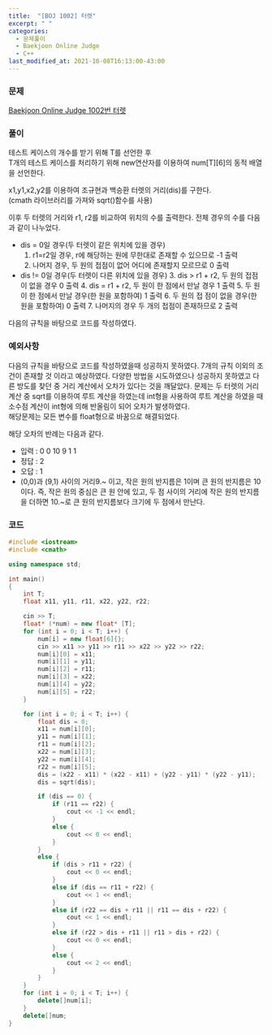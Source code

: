 ```yaml
---
title:  "[BOJ 1002] 터렛"
excerpt: " "
categories:
  - 문제풀이
  - Baekjoon Online Judge
  - C++
last_modified_at: 2021-10-08T16:13:00-43:00
---
```

### 문제
[Baekjoon Online Judge 1002번 터렛](https://www.acmicpc.net/problem/1002)

### 풀이
테스트 케이스의 개수를 받기 위해 T를 선언한 후  
T개의 테스트 케이스를 처리하기 위해 new연산자를 이용하여 num[T][6]의 동적 배열을 선언한다.

x1,y1,x2,y2를 이용하여 조규현과 백승환 터렛의 거리(dis)를 구한다.  
(cmath 라이브러리를 가져와 sqrt()함수를 사용)  

이후 두 터렛의 거리와 r1, r2를 비교하여 위치의 수를 출력한다.
전체 경우의 수를 다음과 같이 나누었다.

* dis = 0일 경우(두 터렛이 같은 위치에 있을 경우)
	1. r1=r2일 경우, r에 해당하는 원에 무한대로 존재할 수 있으므로 -1 출력
	2. 나머지 경우, 두 원의 접점이 없어 어디에 존재할지 모르므로 0 출력
* dis != 0일 경우(두 터렛이 다른 위치에 있을 경우)
	3. dis > r1 + r2, 두 원의 접점이 없을 경우 0 출력
	4. dis = r1 + r2, 두 원이 한 점에서 만날 경우 1 출력
	5. 두 원이 한 점에서 만날 경우(한 원을 포함하여) 1 출력
	6. 두 원의 접 점이 없을 경우(한 원을 포함하여) 0 출력
	7. 나머지의 경우 두 개의 접점이 존재하므로 2 출력

다음의 규칙을 바탕으로 코드를 작성하였다.

### 예외사항
다음의 규칙을 바탕으로 코드를 작성하였을때 성공하지 못하였다.
7개의 규칙 이외의 조건이 존재할 것 이라고 예상하였다.
다양한 방법을 시도하였으나 성공하지 못하였고 다른 방도를 찾던 중 거리 계산에서 오차가 있다는 것을 깨달았다.
문제는 두 터렛의 거리 계산 중 sqrt를 이용하여 루트 계산을 하였는데 int형을 사용하여 루트 계산을 하였을 때
소수점 계산이 int형에 의해 반올림이 되어 오차가 발생하였다.  
해당문제는 모든 변수를 float형으로 바꿈으로 해결되었다.  

해당 오차의 반례는 다음과 같다.
* 입력 : 0 0 10 9 1 1
* 정답 : 2
* 오답 : 1
* (0,0)과 (9,1) 사이의 거리9.~ 이고, 작은 원의 반지름은 1이며 큰 원의 반지름은 10이다.
 즉, 작은 원의 중심은 큰 원 안에 있고, 두 점 사이의 거리에 작은 원의 반지름을 더하면 10.~로 큰 원의 반지름보다 크기에 두 점에서 만난다.


### 코드
```cpp
#include <iostream>
#include <cmath>

using namespace std;

int main()
{
    int T;
    float x11, y11, r11, x22, y22, r22;

    cin >> T;
    float* (*num) = new float* [T];
    for (int i = 0; i < T; i++) {
        num[i] = new float[6]{};
        cin >> x11 >> y11 >> r11 >> x22 >> y22 >> r22;
        num[i][0] = x11;
        num[i][1] = y11;
        num[i][2] = r11;
        num[i][3] = x22;
        num[i][4] = y22;
        num[i][5] = r22;
    }

    for (int i = 0; i < T; i++) {
        float dis = 0;
        x11 = num[i][0];
        y11 = num[i][1];
        r11 = num[i][2];
        x22 = num[i][3];
        y22 = num[i][4];
        r22 = num[i][5];
        dis = (x22 - x11) * (x22 - x11) + (y22 - y11) * (y22 - y11);
        dis = sqrt(dis);

        if (dis == 0) {
            if (r11 == r22) {
                cout << -1 << endl;
            }
            else {
                cout << 0 << endl;
            }
        }
        else {
            if (dis > r11 + r22) {
                cout << 0 << endl;
            }
            else if (dis == r11 + r22) {
                cout << 1 << endl;
            }
            else if (r22 == dis + r11 || r11 == dis + r22) {
                cout << 1 << endl;
            }
            else if (r22 > dis + r11 || r11 > dis + r22) {
                cout << 0 << endl;
            }
            else {
                cout << 2 << endl;
            }
        }
    }
    for (int i = 0; i < T; i++) {
        delete[]num[i];
    }
    delete[]num;
}
```
